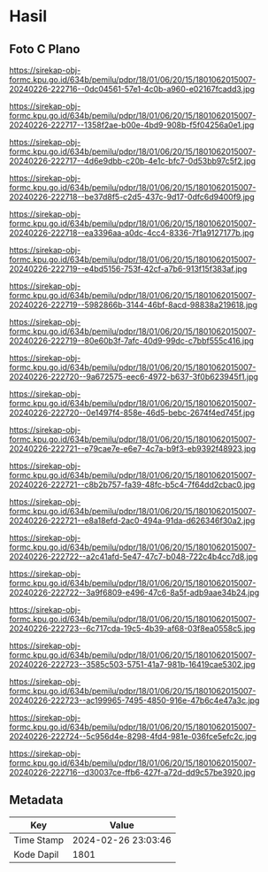 # Hasil

## Foto C Plano

https://sirekap-obj-formc.kpu.go.id/634b/pemilu/pdpr/18/01/06/20/15/1801062015007-20240226-222716--0dc04561-57e1-4c0b-a960-e02167fcadd3.jpg

https://sirekap-obj-formc.kpu.go.id/634b/pemilu/pdpr/18/01/06/20/15/1801062015007-20240226-222717--1358f2ae-b00e-4bd9-908b-f5f04256a0e1.jpg

https://sirekap-obj-formc.kpu.go.id/634b/pemilu/pdpr/18/01/06/20/15/1801062015007-20240226-222717--4d6e9dbb-c20b-4e1c-bfc7-0d53bb97c5f2.jpg

https://sirekap-obj-formc.kpu.go.id/634b/pemilu/pdpr/18/01/06/20/15/1801062015007-20240226-222718--be37d8f5-c2d5-437c-9d17-0dfc6d9400f9.jpg

https://sirekap-obj-formc.kpu.go.id/634b/pemilu/pdpr/18/01/06/20/15/1801062015007-20240226-222718--ea3396aa-a0dc-4cc4-8336-7f1a9127177b.jpg

https://sirekap-obj-formc.kpu.go.id/634b/pemilu/pdpr/18/01/06/20/15/1801062015007-20240226-222719--e4bd5156-753f-42cf-a7b6-913f15f383af.jpg

https://sirekap-obj-formc.kpu.go.id/634b/pemilu/pdpr/18/01/06/20/15/1801062015007-20240226-222719--5982866b-3144-46bf-8acd-98838a219618.jpg

https://sirekap-obj-formc.kpu.go.id/634b/pemilu/pdpr/18/01/06/20/15/1801062015007-20240226-222719--80e60b3f-7afc-40d9-99dc-c7bbf555c416.jpg

https://sirekap-obj-formc.kpu.go.id/634b/pemilu/pdpr/18/01/06/20/15/1801062015007-20240226-222720--9a672575-eec6-4972-b637-3f0b623945f1.jpg

https://sirekap-obj-formc.kpu.go.id/634b/pemilu/pdpr/18/01/06/20/15/1801062015007-20240226-222720--0e1497f4-858e-46d5-bebc-2674f4ed745f.jpg

https://sirekap-obj-formc.kpu.go.id/634b/pemilu/pdpr/18/01/06/20/15/1801062015007-20240226-222721--e79cae7e-e6e7-4c7a-b9f3-eb9392f48923.jpg

https://sirekap-obj-formc.kpu.go.id/634b/pemilu/pdpr/18/01/06/20/15/1801062015007-20240226-222721--c8b2b757-fa39-48fc-b5c4-7f64dd2cbac0.jpg

https://sirekap-obj-formc.kpu.go.id/634b/pemilu/pdpr/18/01/06/20/15/1801062015007-20240226-222721--e8a18efd-2ac0-494a-91da-d626346f30a2.jpg

https://sirekap-obj-formc.kpu.go.id/634b/pemilu/pdpr/18/01/06/20/15/1801062015007-20240226-222722--a2c41afd-5e47-47c7-b048-722c4b4cc7d8.jpg

https://sirekap-obj-formc.kpu.go.id/634b/pemilu/pdpr/18/01/06/20/15/1801062015007-20240226-222722--3a9f6809-e496-47c6-8a5f-adb9aae34b24.jpg

https://sirekap-obj-formc.kpu.go.id/634b/pemilu/pdpr/18/01/06/20/15/1801062015007-20240226-222723--6c717cda-19c5-4b39-af68-03f8ea0558c5.jpg

https://sirekap-obj-formc.kpu.go.id/634b/pemilu/pdpr/18/01/06/20/15/1801062015007-20240226-222723--3585c503-5751-41a7-981b-16419cae5302.jpg

https://sirekap-obj-formc.kpu.go.id/634b/pemilu/pdpr/18/01/06/20/15/1801062015007-20240226-222723--ac199965-7495-4850-916e-47b6c4e47a3c.jpg

https://sirekap-obj-formc.kpu.go.id/634b/pemilu/pdpr/18/01/06/20/15/1801062015007-20240226-222724--5c956d4e-8298-4fd4-981e-036fce5efc2c.jpg

https://sirekap-obj-formc.kpu.go.id/634b/pemilu/pdpr/18/01/06/20/15/1801062015007-20240226-222716--d30037ce-ffb6-427f-a72d-dd9c57be3920.jpg


## Metadata

| Key        | Value               |
| ---------- | ------------------- |
| Time Stamp | 2024-02-26 23:03:46 |
| Kode Dapil | 1801                |



